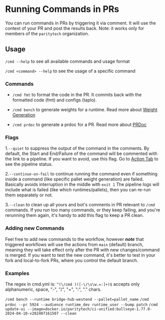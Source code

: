 # Running Commands in PRs

You can run commands in PRs by triggering it via comment. It will use the context of your PR and post the results back.
Note: it works only for members of the `paritytech` organization.

## Usage

`/cmd --help` to see all available commands and usage format

`/cmd <command> --help` to see the usage of a specific command

### Commands

- `/cmd fmt` to format the code in the PR. It commits back with the formatted code (fmt) and configs (taplo).

- `/cmd bench` to generate weights for a runtime. Read more about [Weight Generation](weight-generation.md)

- `/cmd prdoc` to generate a prdoc for a PR. Read more about [PRDoc](prdoc.md)

### Flags

1.`--quiet` to suppress the output of the command in the comments.
By default, the Start and End/Failure of the command will be commented with the link to a pipeline.
If you want to avoid, use this flag. Go to
[Action Tab](https://github.com/paritytech/polkadot-sdk/actions/workflows/cmd.yml) to see the pipeline status.

2.`--continue-on-fail` to continue running the command even if something inside a command
(like specific pallet weight generation) are failed.
Basically avoids interruption in the middle with `exit 1`
The pipeline logs will include what is failed (like which runtimes/pallets), then you can re-run them separately or not.

3.`--clean` to clean up all yours and bot's comments in PR relevant to `/cmd` commands. If you run too many commands,
or they keep failing, and you're rerunning them again, it's handy to add this flag to keep a PR clean.

### Adding new Commands

Feel free to add new commands to the workflow, however **_note_** that triggered workflows will use the actions
from `main` (default) branch, meaning they will take effect only after the PR with new changes/command is merged.
If you want to test the new command, it's better to test in your fork and local-to-fork PRs, where you control
the default branch.

### Examples

The regex in cmd.yml is: `^(\/cmd )([-\/\s\w.=:]+)$` accepts only alphanumeric, space, "-", "/", "=", ":", "." chars.

`/cmd bench --runtime bridge-hub-westend --pallet=pallet_name`
`/cmd prdoc --pr 5924 --audience runtime_dev runtime_user --bump patch`
`/cmd update-ui --image=docker.io/paritytech/ci-unified:bullseye-1.77.0-2024-04-10-v202407161507 --clean`
